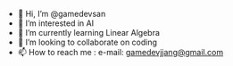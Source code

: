 - 👋 Hi, I’m @gamedevsan
- 👀 I’m interested in AI
- 🌱 I’m currently learning Linear Algebra
- 💞️ I’m looking to collaborate on coding
- 📫 How to reach me : e-mail: gamedevjjang@gmail.com

<!---
gamedevsan/gamedevsan is a ✨ special ✨ repository because its `README.md` (this file) appears on your GitHub profile.
You can click the Preview link to take a look at your changes.
--->
